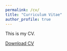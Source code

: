 ```yaml
---
permalink: /cv/
title: "Curriculum Vitae"
author_profile: true
---
```

This is my CV.

<a href="/pdfs/Resume.pdf">Download CV</a>
